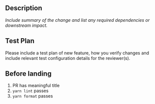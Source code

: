 ## Description
<!-- Aim to reference the GitHub issue number here (e.g. "#XXX") improve discoverability. -->
_Include summary of the change and list any required dependencies or downstream impact._

## Test Plan
Please include a test plan of new feature, how you verify changes and include relevant test configuration details for the reviewer(s).

## Before landing

1. PR has meaningful title
1. `yarn lint` passes
1. `yarn format` passes
